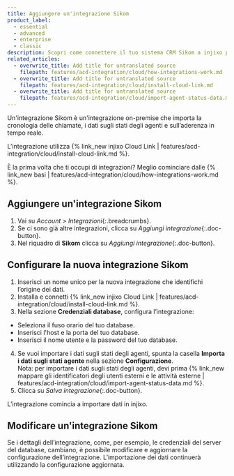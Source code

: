 ```yaml
---
title: Aggiungere un'integrazione Sikom
product_label:
  - essential
  - advanced
  - enterprise
  - classic
description: Scopri come connettere il tuo sistema CRM Sikom a injixo per importare dati.
related_articles:
  - overwrite_title: Add title for untranslated source
    filepath: features/acd-integration/cloud/how-integrations-work.md
  - overwrite_title: Add title for untranslated source
    filepath: features/acd-integration/cloud/install-cloud-link.md
  - overwrite_title: Add title for untranslated source
    filepath: features/acd-integration/cloud/import-agent-status-data.md
---
```


Un'integrazione Sikom è un'integrazione on-premise che importa la cronologia delle chiamate, i dati sugli stati degli agenti e sull’aderenza in tempo reale.

L’integrazione utilizza {% link_new injixo Cloud Link | features/acd-integration/cloud/install-cloud-link.md %}.

È la prima volta che ti occupi di integrazioni? Meglio cominciare dalle {% link_new basi | features/acd-integration/cloud/how-integrations-work.md %}.

## Aggiungere un'integrazione Sikom

1. Vai su _Account > Integrazioni_{:.breadcrumbs}.
2. Se ci sono già altre integrazioni, clicca su _Aggiungi integrazione_{:.doc-button}.
3. Nel riquadro di **Sikom** clicca su _Aggiungi integrazione_{:.doc-button}.

## Configurare la nuova integrazione Sikom

1. Inserisci un nome unico per la nuova integrazione che identifichi l’origine dei dati.
2. Installa e connetti {% link_new injixo Cloud Link | features/acd-integration/cloud/install-cloud-link.md %}.
3. Nella sezione **Credenziali database**, configura l’integrazione:
 - Seleziona il fuso orario del tuo database.
 - Inserisci l'host e la porta del tuo database.
 - Inserisci il nome utente e la password del tuo database.
4. Se vuoi importare i dati sugli stati degli agenti, spunta la casella **Importa i dati sugli stati agente** nella sezione **Configurazione**.<br>Nota: per importare i dati sugli stati degli agenti, devi prima {% link_new mappare gli identificatori degli utenti esterni e le attività esterne | features/acd-integration/cloud/import-agent-status-data.md %}.
5. Clicca su _Salva integrazione_{:.doc-button}.

L’integrazione comincia a importare dati in injixo. 

## Modificare un'integrazione Sikom

Se i dettagli dell’integrazione, come, per esempio, le credenziali del server del database, cambiano, è possibile modificare e aggiornare la configurazione dell’integrazione. L’importazione dei dati continuerà utilizzando la configurazione aggiornata.
